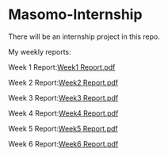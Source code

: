 # Masomo-Internship

There will be an internship project in this repo.

My weekly reports: 

Week 1 Report:[Week1 Report.pdf](https://github.com/omeralpcolak/Masomo-Internship/files/15276064/Week1.Report.pdf)

Week 2 Report:[Week2 Report.pdf](https://github.com/omeralpcolak/Masomo-Internship/files/15276069/Week2.Report.pdf)

Week 3 Report:[Week3 Report.pdf](https://github.com/omeralpcolak/Masomo-Internship/files/15402307/Week3.Report.pdf)

Week 4 Report:[Week4 Report.pdf](https://github.com/omeralpcolak/Masomo-Internship/files/15436523/Week4.Report.pdf)

Week 5 Report:[Week5 Report.pdf](https://github.com/user-attachments/files/15519037/Week5.Report.pdf)

Week 6 Report:[Week6 Report.pdf](https://github.com/user-attachments/files/15743774/Week6.Report.pdf)


